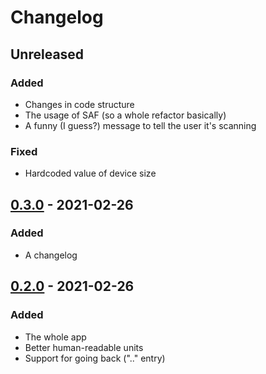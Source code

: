# Changelog

## Unreleased

### Added

- Changes in code structure
- The usage of SAF (so a whole refactor basically)
- A funny (I guess?) message to tell the user it's scanning

### Fixed

- Hardcoded value of device size

## [0.3.0](https://github.com/victorbnl/andirstat/releases/tag/v0.3.0) - 2021-02-26

### Added

- A changelog

## [0.2.0](https://github.com/victorbnl/andirstat/releases/tag/v0.2.0) - 2021-02-26

### Added

- The whole app
- Better human-readable units
- Support for going back (".." entry)
